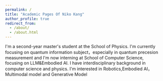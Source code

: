 ```yaml
---
permalink: /
title: "Academic Pages Of Niko Kang"
author_profile: true
redirect_from: 
  - /about/
  - /about.html
---
```


I'm a second-year master's student at the School of Physics. I'm currently focusing on quantum information subject，especially in quantum precesion measurement and I'm now interning at School of Computer Science, focusing on LLM&Embodied AI. I have interdisciplinary background in computer science and physics. I'm interested in Robotics,Embodied AI，Multimodal model and Generative Model
